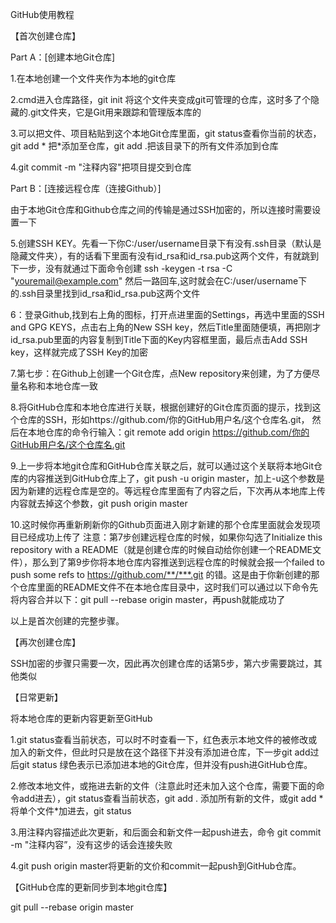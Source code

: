 ﻿GitHub使用教程 

【首次创建仓库】

Part A：[创建本地Git仓库]

1.在本地创建一个文件夹作为本地的git仓库

2.cmd进入仓库路径，git init 将这个文件夹变成git可管理的仓库，这时多了个隐藏的.git文件夹，它是Git用来跟踪和管理版本库的

3.可以把文件、项目粘贴到这个本地Git仓库里面，git status查看你当前的状态，git add * 把*添加至仓库，git add .把该目录下的所有文件添加到仓库

4.git commit -m "注释内容"把项目提交到仓库

Part B：[连接远程仓库（连接Github）]

由于本地Git仓库和Github仓库之间的传输是通过SSH加密的，所以连接时需要设置一下

5.创建SSH KEY。先看一下你C:/user/username目录下有没有.ssh目录（默认是隐藏文件夹），有的话看下里面有没有id_rsa和id_rsa.pub这两个文件，有就跳到下一步，没有就通过下面命令创建
ssh -keygen -t rsa -C "youremail@example.com"
然后一路回车,这时就会在C:/user/username下的.ssh目录里找到id_rsa和id_rsa.pub这两个文件

6：登录Github,找到右上角的图标，打开点进里面的Settings，再选中里面的SSH and GPG KEYS，点击右上角的New SSH key，然后Title里面随便填，再把刚才id_rsa.pub里面的内容复制到Title下面的Key内容框里面，最后点击Add SSH key，这样就完成了SSH Key的加密

7.第七步：在Github上创建一个Git仓库，点New repository来创建，为了方便尽量名称和本地仓库一致

8.将GitHub仓库和本地仓库进行关联，根据创建好的Git仓库页面的提示，找到这个仓库的SSH，形如https://github.com/你的GitHub用户名/这个仓库名.git， 然后在本地仓库的命令行输入：git remote add origin https://github.com/你的GitHub用户名/这个仓库名.git

9.上一步将本地git仓库和GitHub仓库关联之后，就可以通过这个关联将本地Git仓库的内容推送到GitHub仓库上了，git push -u origin master，加上-u这个参数是因为新建的远程仓库是空的。等远程仓库里面有了内容之后，下次再从本地库上传内容就去掉这个参数，git push origin master

10.这时候你再重新刷新你的Github页面进入刚才新建的那个仓库里面就会发现项目已经成功上传了
注意：第7步创建远程仓库的时候，如果你勾选了Initialize this repository with a README（就是创建仓库的时候自动给你创建一个README文件），那么到了第9步你将本地仓库内容推送到远程仓库的时候就会报一个failed to push some refs to  https://github.com/**/***.git 的错。这是由于你新创建的那个仓库里面的README文件不在本地仓库目录中，这时我们可以通过以下命令先将内容合并以下：git pull --rebase origin master，再push就能成功了


以上是首次创建的完整步骤。

【再次创建仓库】

SSH加密的步骤只需要一次，因此再次创建仓库的话第5步，第六步需要跳过，其他类似

【日常更新】

将本地仓库的更新内容更新至GitHub

1.git status查看当前状态，可以时不时查看一下，红色表示本地文件的被修改或加入的新文件，但此时只是放在这个路径下并没有添加进仓库，下一步git add过后git status 绿色表示已添加进本地的Git仓库，但并没有push进GitHub仓库。

2.修改本地文件，或拖进去新的文件（注意此时还未加入这个仓库，需要下面的命令add进去），git status查看当前状态，git add . 添加所有新的文件，或git add * 将单个文件*加进去，git status

3.用注释内容描述此次更新，和后面会和新文件一起push进去，命令 git commit -m "注释内容”，没有这步的话会连接失败

4.git push origin master将更新的文价和commit一起push到GitHub仓库。


【GitHub仓库的更新同步到本地git仓库】

git pull --rebase origin master



